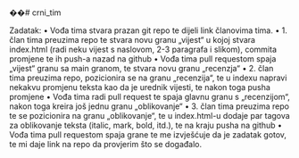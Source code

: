 ��# crni_tim

Zadatak: 
• Vođa tima stvara prazan git repo te dijeli link članovima tima. 
• 1. član tima preuzima repo te stvara novu granu „vijest“ u kojoj stvara index.html 
(radi neku vijest s naslovom, 2-3 paragrafa i slikom), commita promjene te ih push-a 
nazad na github 
• Vođa tima pull requestom spaja „vijest“ granu sa main granom, te stvara novu granu 
„recenzja“ 
• 2. član tima preuzima repo, pozicionira se na granu „recenzija“, te u indexu napravi 
nekakvu promjenu teksta kao da je urednik vijesti, te nakon toga pusha promjene 
• Vođa tima radi pull request te spaja glavnu granu s „recenzijom“, nakon toga kreira 
još jednu granu „oblikovanje“ 
• 3. član tima preuzima repo te se pozicionira na granu „oblikovanje“, te u index.html-u 
dodaje par tagova za oblikovanje teksta (italic, mark, bold, itd.), te na kraju pusha na 
github 
• Vođa tima pull requestom spaja grane te me izvješćuje da je zadatak gotov, te mi 
daje link na repo da provjerim što se događalo.
